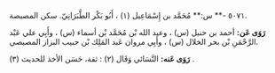 ٥٠٧١ -** س:** مُحَمَّد بن إِسْمَاعِيل (١) ، أَبُو بَكْر الطَّبَرَانِيّ. سكن المصيصة.

**رَوَى عَن:** أحمد بن حنبل (س) ، وعبد الله بْن مُحَمَّد بْن أسماء (س) ، وأَبِي علي عَبْد الرَّحْمَنِ بْن بحر الخلال (س) ، وأَبِي مروان عَبد المَلِك بْن حبيب البزاز المصيصي.

**رَوَى عَنه:** النَّسَائي وَقَال (٢) : ثقة، حَسَن الأخذ للحديث (٣) .